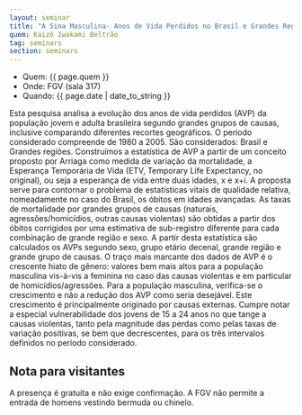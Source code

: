 ```yaml
---
layout: seminar
title: "A Sina Masculina- Anos de Vida Perdidos no Brasil e Grandes Regiões-1980-2005"
quem: Kaizô Iwakami Beltrão 
tag: seminars
section: seminars
---
```


- Quem:  {{ page.quem }}
- Onde:  FGV (sala 317)
- Quando: {{ page.date | date_to_string }}

Esta pesquisa analisa a evolução dos anos de vida perdidos (AVP) da
população jovem e adulta brasileira segundo grandes grupos de causas,
inclusive comparando diferentes recortes geográficos. O período
considerado compreende de 1980 a 2005. São considerados: Brasil e
Grandes regiões. Construímos a estatística de AVP a partir de um
conceito proposto por Arriaga como medida de variação da mortalidade,
a Esperança Temporária de Vida (ETV, Temporary Life Expectancy, no
original), ou seja a esperança de vida entre duas idades, x e x+i. A
proposta serve para contornar o problema de estatísticas vitais de
qualidade relativa, nomeadamente no caso do Brasil, os óbitos em
idades avançadas. As taxas de mortalidade por grandes grupos de causas
(naturais, agressões/homicídios, outras causas violentas) são obtidas
a partir dos óbitos corrigidos por uma estimativa de sub-registro
diferente para cada combinação de grande região e sexo. A partir desta
estatística são calculados os AVPs segundo sexo, grupo etário decenal,
grande região e grande grupo de causas. O traço mais marcante dos
dados de AVP é o crescente hiato de gênero: valores bem mais altos
para a população masculina vis-à-vis a feminina no caso das causas
violentas e em particular de homicídios/agressões. Para a população
masculina, verifica-se o crescimento e não a redução dos AVP como
seria desejável. Este crescimento é principalmente originado por
causas externas. Cumpre notar a especial vulnerabilidade dos jovens de
15 a 24 anos no que tange a causas violentas, tanto pela magnitude das
perdas como pelas taxas de variação positivas, se bem que
decrescentes, para os três intervalos definidos no período
considerado.


## Nota para visitantes

A presença é gratuíta e não exige confirmação. A FGV não permite a
entrada de homens vestindo bermuda ou chinelo.
